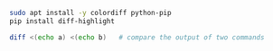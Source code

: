 
```bash
sudo apt install -y colordiff python-pip
pip install diff-highlight
```

```bash
diff <(echo a) <(echo b)   # compare the output of two commands
```

